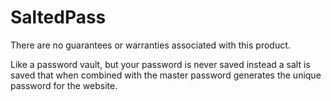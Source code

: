 # SaltedPass

There are no guarantees or warranties associated with this product.

Like a password vault, but your password is never saved instead a salt is saved that when combined with the master password generates the unique password for the website.
